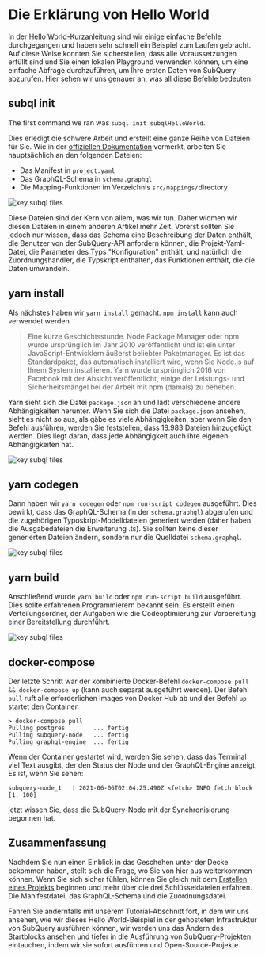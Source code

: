 # Die Erklärung von Hello World

In der [Hello World-Kurzanleitung](helloworld-localhost.md) sind wir einige einfache Befehle durchgegangen und haben sehr schnell ein Beispiel zum Laufen gebracht. Auf diese Weise konnten Sie sicherstellen, dass alle Voraussetzungen erfüllt sind und Sie einen lokalen Playground verwenden können, um eine einfache Abfrage durchzuführen, um Ihre ersten Daten von SubQuery abzurufen. Hier sehen wir uns genauer an, was all diese Befehle bedeuten.

## subql init

The first command we ran was `subql init subqlHelloWorld`.

Dies erledigt die schwere Arbeit und erstellt eine ganze Reihe von Dateien für Sie. Wie in der [offiziellen Dokumentation](quickstart.md#configure-and-build-the-starter-project) vermerkt, arbeiten Sie hauptsächlich an den folgenden Dateien:

- Das Manifest in `project.yaml`
- Das GraphQL-Schema in `schema.graphql`
- Die Mapping-Funktionen im Verzeichnis `src/mappings/`directory

![key subql files](/assets/img/main_subql_files.png)

Diese Dateien sind der Kern von allem, was wir tun. Daher widmen wir diesen Dateien in einem anderen Artikel mehr Zeit. Vorerst sollten Sie jedoch nur wissen, dass das Schema eine Beschreibung der Daten enthält, die Benutzer von der SubQuery-API anfordern können, die Projekt-Yaml-Datei, die Parameter des Typs "Konfiguration" enthält, und natürlich die Zuordnungshandler, die Typskript enthalten, das Funktionen enthält, die die Daten umwandeln.

## yarn install

Als nächstes haben wir `yarn install` gemacht. `npm install` kann auch verwendet werden.

> Eine kurze Geschichtsstunde. Node Package Manager oder npm wurde ursprünglich im Jahr 2010 veröffentlicht und ist ein unter JavaScript-Entwicklern äußerst beliebter Paketmanager. Es ist das Standardpaket, das automatisch installiert wird, wenn Sie Node.js auf Ihrem System installieren. Yarn wurde ursprünglich 2016 von Facebook mit der Absicht veröffentlicht, einige der Leistungs- und Sicherheitsmängel bei der Arbeit mit npm (damals) zu beheben.

Yarn sieht sich die Datei `package.json` an und lädt verschiedene andere Abhängigkeiten herunter. Wenn Sie sich die Datei `package.json` ansehen, sieht es nicht so aus, als gäbe es viele Abhängigkeiten, aber wenn Sie den Befehl ausführen, werden Sie feststellen, dass 18.983 Dateien hinzugefügt werden. Dies liegt daran, dass jede Abhängigkeit auch ihre eigenen Abhängigkeiten hat.

![key subql files](/assets/img/dependencies.png)

## yarn codegen

Dann haben wir `yarn codegen` oder `npm run-script codegen` ausgeführt. Dies bewirkt, dass das GraphQL-Schema (in der `schema.graphql`) abgerufen und die zugehörigen Typoskript-Modelldateien generiert werden (daher haben die Ausgabedateien die Erweiterung .ts). Sie sollten keine dieser generierten Dateien ändern, sondern nur die Quelldatei `schema.graphql`.

![key subql files](/assets/img/typescript.png)

## yarn build

Anschließend wurde `yarn build` oder `npm run-script build` ausgeführt. Dies sollte erfahrenen Programmierern bekannt sein. Es erstellt einen Verteilungsordner, der Aufgaben wie die Codeoptimierung zur Vorbereitung einer Bereitstellung durchführt.

![key subql files](/assets/img/distribution_folder.png)

## docker-compose

Der letzte Schritt war der kombinierte Docker-Befehl `docker-compose pull && docker-compose up` (kann auch separat ausgeführt werden). Der Befehl `pull` ruft alle erforderlichen Images von Docker Hub ab und der Befehl `up` startet den Container.

```shell
> docker-compose pull
Pulling postgres        ... fertig
Pulling subquery-node   ... fertig
Pulling graphql-engine  ... fertig
```

Wenn der Container gestartet wird, werden Sie sehen, dass das Terminal viel Text ausgibt, der den Status der Node und der GraphQL-Engine anzeigt. Es ist, wenn Sie sehen:

```
subquery-node_1   | 2021-06-06T02:04:25.490Z <fetch> INFO fetch block [1, 100]
```

jetzt wissen Sie, dass die SubQuery-Node mit der Synchronisierung begonnen hat.

## Zusammenfassung

Nachdem Sie nun einen Einblick in das Geschehen unter der Decke bekommen haben, stellt sich die Frage, wo Sie von hier aus weiterkommen können. Wenn Sie sich sicher fühlen, können Sie gleich mit dem [Erstellen eines Projekts](../create/introduction.md) beginnen und mehr über die drei Schlüsseldateien erfahren. Die Manifestdatei, das GraphQL-Schema und die Zuordnungsdatei.

Fahren Sie andernfalls mit unserem Tutorial-Abschnitt fort, in dem wir uns ansehen, wie wir dieses Hello World-Beispiel in der gehosteten Infrastruktur von SubQuery ausführen können, wir werden uns das Ändern des Startblocks ansehen und tiefer in die Ausführung von SubQuery-Projekten eintauchen, indem wir sie sofort ausführen und Open-Source-Projekte.
